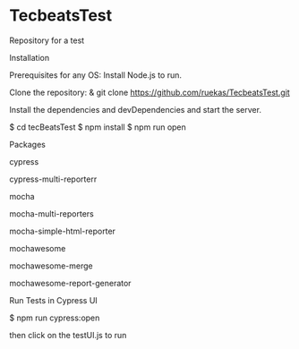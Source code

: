 # TecbeatsTest

Repository for a test

Installation

Prerequisites for any OS: Install Node.js to run.

Clone the repository: & git clone https://github.com/ruekas/TecbeatsTest.git

Install the dependencies and devDependencies and start the server.

$ cd tecBeatsTest
$ npm install
$ npm run open

Packages

cypress

cypress-multi-reporterr

mocha

mocha-multi-reporters

mocha-simple-html-reporter

mochawesome

mochawesome-merge

mochawesome-report-generator

Run Tests in Cypress UI

$ npm run cypress:open

then click on the testUI.js to run
